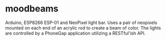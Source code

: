 # moodbeams
Arduino, ESP8266 ESP-01 and NeoPixel light bar. Uses a pair of neopixels mounted on each end of an acrylic rod to create a beam of color. The lights are controlled by a PhoneGap application utilizing a RESTful'ish API.
